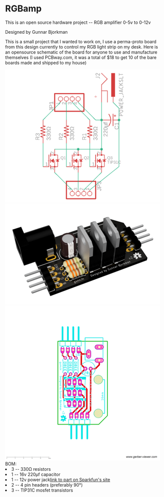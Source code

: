 # RGBamp
This is an open source hardware project -- RGB amplifier 0-5v to 0-12v

Designed by Gunnar Bjorkman

This is a small project that I wanted to work on, I use a perma-proto board from this design currently to control my RGB light strip on my desk. Here is an opensource schematic of the board for anyone to use and manufacture themselves (I used PCBway.com, it was a total of $18 to get 10 of the bare boards made and shipped to my house)

<img src="https://raw.githubusercontent.com/Gunnthorian/RGBamp/master/schematic.png" width="500">
<img src="https://raw.githubusercontent.com/Gunnthorian/RGBamp/master/render.png" width="500">
<img src="https://raw.githubusercontent.com/Gunnthorian/RGBamp/master/board.png" width="500">
<br>
BOM:
<li>3 -- 330Ω resistors</li>
<li>1 -- 16v 220µf capacitor</li>
<li>1 -- 12v power jack<a href="https://www.sparkfun.com/products/119">link to part on Sparkfun's site</a></li>
<li>2 -- 4 pin headers (preferably 90°)</li>
<li>3 -- TIP31C mosfet transistors</li>
